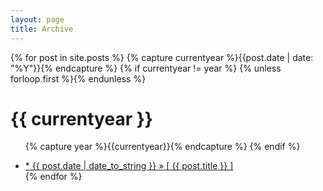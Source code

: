 ```yaml
---
layout: page
title: Archive
---
```

{% for post in site.posts %}
  {% capture currentyear %}{{post.date | date: "%Y"}}{% endcapture %}
  {% if currentyear != year %}
    {% unless forloop.first %}</ul>{% endunless %}
    <h1>{{ currentyear }}</h1>
    <ul>
    {% capture year %}{{currentyear}}{% endcapture %}
  {% endif %}
  <li><a href="{{ site.baseurl }}{{ post.url }}">* {{ post.date | date_to_string }} &raquo; [ {{ post.title }} ]</a></li>
{% endfor %}
